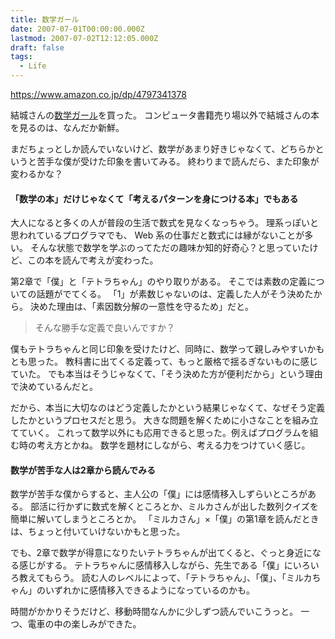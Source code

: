 ```yaml
---
title: 数学ガール
date: 2007-07-01T00:00:00.000Z
lastmod: 2007-07-02T12:12:05.000Z
draft: false
tags:
  - Life
---
```


<https://www.amazon.co.jp/dp/4797341378>

結城さんの[数学ガール](http://www.hyuki.com/girl/)を買った。 コンピュータ書籍売り場以外で結城さんの本を見るのは、なんだか新鮮。

まだちょっとしか読んでいないけど、数学があまり好きじゃなくて、どちらかというと苦手な僕が受けた印象を書いてみる。 終わりまで読んだら、また印象が変わるかな？

#### 「数学の本」だけじゃなくて「考えるパターンを身につける本」でもある

大人になると多くの人が普段の生活で数式を見なくなっちゃう。 理系っぽいと思われているプログラマでも、 Web 系の仕事だと数式には縁がないことが多い。 そんな状態で数学を学ぶのってただの趣味か知的好奇心？と思っていたけど、この本を読んで考えが変わった。

第2章で「僕」と「テトラちゃん」のやり取りがある。 そこでは素数の定義についての話題がでてくる。 「1」が素数じゃないのは、定義した人がそう決めたから。 決めた理由は、「素因数分解の一意性を守るため」だと。

> そんな勝手な定義で良いんですか？

僕もテトラちゃんと同じ印象を受けたけど、同時に、数学って親しみやすいかもとも思った。 教科書に出てくる定義って、もっと厳格で揺るぎないものに感じていた。 でも本当はそうじゃなくて、「そう決めた方が便利だから」という理由で決めているんだと。

だから、本当に大切なのはどう定義したかという結果じゃなくて、なぜそう定義したかというプロセスだと思う。 大きな問題を解くために小さなことを組み立てていく。 これって数学以外にも応用できると思った。例えばプログラムを組む時の考え方とかね。 数学を題材にしながら、考える力をつけていく感じ。

#### 数学が苦手な人は2章から読んでみる

数学が苦手な僕からすると、主人公の「僕」には感情移入しずらいところがある。 部活に行かずに数式を解くところとか、ミルカさんが出した数列クイズを簡単に解いてしまうところとか。 「ミルカさん」×「僕」の第1章を読んだときは、ちょっと付いていけないかもと思った。

でも、2章で数学が得意になりたいテトラちゃんが出てくると、ぐっと身近になる感じがする。 テトラちゃんに感情移入しながら、先生である「僕」にいろいろ教えてもらう。 読む人のレベルによって、「テトラちゃん」、「僕」、「ミルカちゃん」のいずれかに感情移入できるようになっているのかも。

時間がかかりそうだけど、移動時間なんかに少しずつ読んでいこうっと。 一つ、電車の中の楽しみができた。
